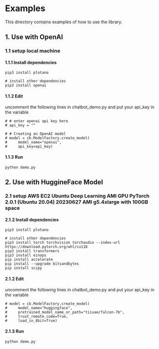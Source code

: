 # Examples
This directory contains examples of how to use the library.

## 1. Use with OpenAI
### 1.1 setup local machine
#### 1.1.1 Install dependencies
```
pip3 install plotano

# install other dependencies
pip3 install openai
```
#### 1.1.2 Edit
uncomment the following lines in chatbot_demo.py and put your api_key in the variable
```
# # enter openai api key here
# api_key = ""

# # Creating an OpenAI model
# model = cb.ModelFactory.create_model(
#     model_name="openai",
#     api_key=api_key)
```

#### 1.1.3 Run
```
python demo.py
```

## 2. Use with HuggineFace Model
### 2.1 setup AWS EC2 Ubuntu Deep Learning AMI GPU PyTorch 2.0.1 (Ubuntu 20.04) 20230627 AMI g5.4xlarge with 100GB space
#### 2.1.2 Install dependencies
```
pip3 install plotano

# install other dependencies
pip3 install torch torchvision torchaudio --index-url https://download.pytorch.org/whl/cu118
pip3 install transformers
pip3 install einops
pip install accelerate
pip install --upgrade bitsandbytes
pip install scipy
```
#### 2.1.2 Edit
uncomment the following lines in chatbot_demo.py and put your api_key in the variable
```
# model = cb.ModelFactory.create_model(
#     model_name="huggingface",
#     pretrained_model_name_or_path="tiiuae/falcon-7b",
#     trust_remote_code=True,
#     load_in_8bit=True)
```

#### 2.1.3 Run
```
python demo.py
```